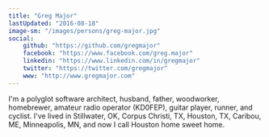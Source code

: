 ```yaml
---
title: "Greg Major"
lastUpdated: "2016-08-18"
image-sm: "/images/persons/greg-major.jpg"
social:
    github: "https://github.com/gregmajor"
    facebook: "https://www.facebook.com/greg.major"
    linkedin: "https://www.linkedin.com/in/gregmajor"
    twitter: "https://twitter.com/gregmajor"
    www: "http://www.gregmajor.com"
---
```

I'm a polyglot software architect, husband, father, woodworker, homebrewer, amateur 
radio operator (KD0FEP), guitar player, runner, and cyclist. I've lived in 
Stillwater, OK, Corpus Christi, TX, Houston, TX, Caribou, ME, Minneapolis, MN, and 
now I call Houston home sweet home.
<!--more-->
<!--excerpt-->